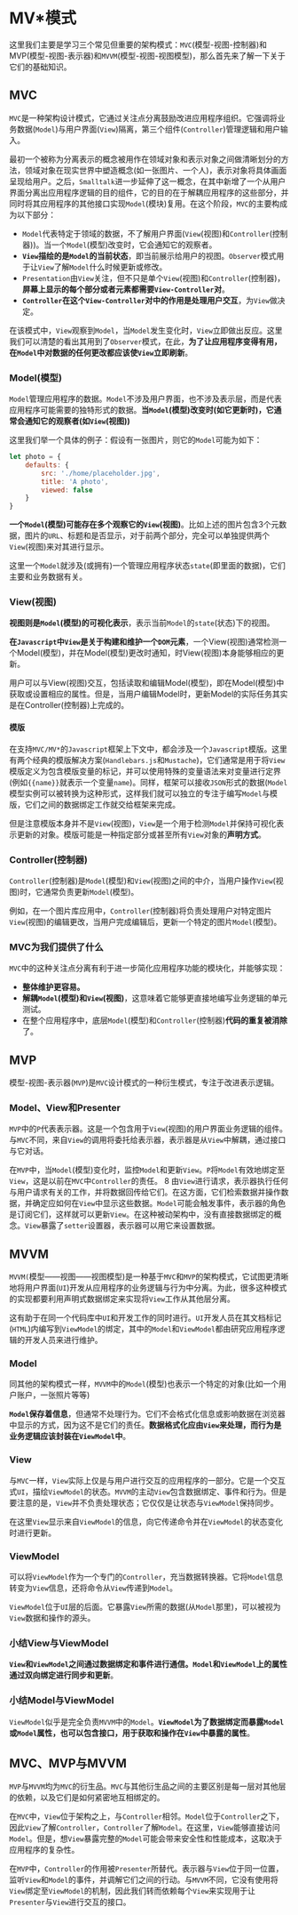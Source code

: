 # MV*模式

这里我们主要是学习三个常见但重要的架构模式：`MVC`(模型-视图-控制器)和MVP(模型-视图-表示器)和`MVVM`(模型-视图-视图模型)，那么首先来了解一下关于它们的基础知识。

## MVC

`MVC`是一种架构设计模式，它通过关注点分离鼓励改进应用程序组织。它强调将业务数据(`Model`)与用户界面(`View`)隔离，第三个组件(`Controller`)管理逻辑和用户输入。

最初一个被称为分离表示的概念被用作在领域对象和表示对象之间做清晰划分的方法，领域对象在现实世界中塑造概念(如一张图片、一个人)，表示对象将具体画面呈现给用户。之后，`Smalltalk`进一步延伸了这一概念，在其中新增了一个从用户界面分离出应用程序逻辑的目的组件，它的目的在于解耦应用程序的这些部分，并同时将其应用程序的其他接口实现`Model`(模块)复用。在这个阶段，`MVC`的主要构成为以下部分：

- `Model`代表特定于领域的数据，不了解用户界面(`View`(视图)和`Controller`(控制器))。当一个`Model`(模型)改变时，它会通知它的观察者。
- **`View`描绘的是`Model`的当前状态**，即当前展示给用户的视图。`Observer`模式用于让`View`了解`Model`什么时候更新或修改。
- `Presentation`由`View`关注，但不只是单个`View`(视图)和`Controller`(控制器)，**屏幕上显示的每个部分或者元素都需要`View-Controller`对**。
- **`Controller`在这个`View-Controller`对中的作用是处理用户交互**，为`View`做决定。

在该模式中，`View`观察到`Model`，当`Model`发生变化时，`View`立即做出反应。这里我们可以清楚的看出其用到了`Observer`模式，在此，**为了让应用程序变得有用，在`Model`中对数据的任何更改都应该使`View`立即刷新**。

### Model(模型)

`Model`管理应用程序的数据。`Model`不涉及用户界面，也不涉及表示层，而是代表应用程序可能需要的独特形式的数据。**当`Model`(模型)改变时(如它更新时)，它通常会通知它的观察者(如`View`(视图))**

这里我们举一个具体的例子：假设有一张图片，则它的`Model`可能为如下：

```js
let photo = {
    defaults: {
        src: './home/placeholder.jpg',
        title: 'A photo',
        viewed: false
    }
}
```

**一个`Model`(模型)可能存在多个观察它的`View`(视图)**。比如上述的图片包含3个元数据，图片的`URL`、标题和是否显示，对于前两个部分，完全可以单独提供两个`View`(视图)来对其进行显示。

这里一个`Model`就涉及(或拥有)一个管理应用程序状态`state`(即里面的数据)，它们主要和业务数据有关。

### View(视图)

**视图则是`Model`(模型)的可视化表示**，表示当前`Model`的`state`(状态)下的视图。

**在`Javascript`中`View`是关于构建和维护一个`DOM`元素**，一个View(视图)通常检测一个Model(模型)，并在Model(模型)更改时通知，时View(视图)本身能够相应的更新。

用户可以与View(视图)交互，包括读取和编辑Model(模型)，即在Model(模型)中获取或设置相应的属性。但是，当用户编辑Model时，更新Model的实际任务其实是在Controller(控制器)上完成的。

#### 模版

在支持`MVC/MV*`的`Javascript`框架上下文中，都会涉及一个`Javascript`模版。这里有两个经典的模版解决方案(`Handlebars.js`和`Mustache`)，它们通常是用于将`View`模版定义为包含模版变量的标记，并可以使用特殊的变量语法来对变量进行定界(例如`{{name}}`就表示一个变量`name`)。同样，框架可以接收`JSON`形式的数据(`Model`模型实例可以被转换为这种形式，这样我们就可以独立的专注于编写`Model`与模版，它们之间的数据绑定工作就交给框架来完成。

但是注意模版本身并不是`View`(视图)，`View`是一个用于检测`Model`并保持可视化表示更新的对象。模版可能是一种指定部分或甚至所有`View`对象的**声明方式**。

### Controller(控制器)

`Controller`(控制器)是`Model`(模型)和`View`(视图)之间的中介，当用户操作`View`(视图)时，它通常负责更新`Model`(模型)。

例如，在一个图片库应用中，`Controller`(控制器)将负责处理用户对特定图片`View`(视图)的编辑更改，当用户完成编辑后，更新一个特定的图片`Model`(模型)。

### MVC为我们提供了什么

`MVC`中的这种关注点分离有利于进一步简化应用程序功能的模块化，并能够实现：

- **整体维护更容易。**
- **解耦`Model`(模型)和`View`(视图)**，这意味着它能够更直接地编写业务逻辑的单元测试。
- 在整个应用程序中，底层`Model`(模型)和`Controller`(控制器)**代码的重复被消除**了。

## MVP

模型-视图-表示器(`MVP`)是`MVC`设计模式的一种衍生模式，专注于改进表示逻辑。

### Model、View和Presenter

`MVP`中的`P`代表表示器。这是一个包含用于`View`(视图)的用户界面业务逻辑的组件。与`MVC`不同，来自`View`的调用将委托给表示器，表示器是从`View`中解耦，通过接口与它对话。

在`MVP`中，当`Model`(模型)变化时，监控`Model`和更新`View`。`P`将`Model`有效地绑定至`View`，这是以前在`MVC`中`Controller`的责任。
8
由`View`进行请求，表示器执行任何与用户请求有关的工作，并将数据回传给它们。在这方面，它们检索数据并操作数据，并确定应如何在`View`中显示这些数据。`Model`可能会触发事件，表示器的角色是订阅它们，这样就可以更新`View`。在这种被动架构中，没有直接数据绑定的概念。`View`暴露了`setter`设置器，表示器可以用它来设置数据。

## MVVM

`MVVM(`模型——视图——视图模型)是一种基于`MVC`和`MVP`的架构模式，它试图更清晰地将用户界面(`UI`)开发从应用程序的业务逻辑与行为中分离。为此，很多这种模式的实现都要利用声明式数据绑定来实现将`View`工作从其他层分离。

这有助于在同一个代码库中`UI`和开发工作的同时进行。`UI`开发人员在其文档标记(`HTML`)内编写到`ViewModel`的绑定，其中的`Model`和`ViewModel`都由研究应用程序逻辑的开发人员来进行维护。

### Model

同其他的架构模式一样，`MVVM`中的`Model`(模型)也表示一个特定的对象(比如一个用户账户，一张照片等等)

**`Model`保存着信息**，但通常不处理行为。它们不会格式化信息或影响数据在浏览器中显示的方式，因为这不是它们的责任。**数据格式化应由`View`来处理，而行为是业务逻辑应该封装在`ViewModel`中**。

### View

与`MVC`一样，`View`实际上仅是与用户进行交互的应用程序的一部分。它是一个交互式`UI`，描绘`ViewModel`的状态。`MVVM`的主动`View`包含数据绑定、事件和行为。但是要注意的是，`View`并不负责处理状态；它仅仅是让状态与`ViewModel`保持同步。

在这里`View`显示来自`ViewModel`的信息，向它传递命令并在`ViewModel`的状态变化时进行更新。

### ViewModel

可以将`ViewModel`作为一个专门的`Controller`，充当数据转换器。它将`Model`信息转变为`View`信息，还将命令从`View`传递到`Model`。

`ViewModel`位于`UI`层的后面。它暴露`View`所需的数据(从`Model`那里)，可以被视为`View`数据和操作的源头。

### 小结View与ViewModel

**`View`和`ViewModel`之间通过数据绑定和事件进行通信。`Model`和`ViewModel`上的属性通过双向绑定进行同步和更新**。

### 小结Model与ViewModel

`ViewModel`似乎是完全负责`MVVM`中的`Model`。**`ViewModel`为了数据绑定而暴露`Model`或`Model`属性，也可以包含接口，用于获取和操作在`View`中暴露的属性**。

## MVC、MVP与MVVM

`MVP`与`MVVM`均为`MVC`的衍生品。`MVC`与其他衍生品之间的主要区别是每一层对其他层的依赖，以及它们是如何紧密地互相绑定的。

在`MVC`中，`View`位于架构之上，与``Controller``相邻。`Model`位于`Controller`之下，因此`View`了解`Controller`，`Controller`了解`Model`。在这里，`View`能够直接访问`Model`。但是，想`View`暴露完整的`Model`可能会带来安全性和性能成本，这取决于应用程序的复杂性。

在`MVP`中，`Controller`的作用被`Presenter`所替代。表示器与`View`位于同一位置，监听`View`和`Model`的事件，并调解它们之间的行动。与`MVVM`不同，它没有使用将`View`绑定至`ViewModel`的机制，因此我们转而依赖每个`View`来实现用于让`Presenter`与`View`进行交互的接口。
